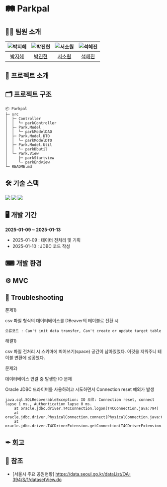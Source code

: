 # 🛤 Parkpal

## 🤸‍♀️ 팀원 소개

| ![박지혜](https://avatars.githubusercontent.com/u/153366521?v=4) | ![박진현](https://avatars.githubusercontent.com/u/193213283?s=400&u=a2ff434fa5c27a5567884503751aafc69e9167fe&v=4) | ![서소원](https://avatars.githubusercontent.com/u/79669001?v=4)| ![석혜진](https://avatars.githubusercontent.com/u/127267532?v=4) |
|:--------------------:|:--------------------:|:--------------------:|:--------------------:|
| [박지혜](https://github.com/parkjhhh) | [박진현](https://github.com/jinhyunpark929) | [서소원](https://github.com/PleaseErwin) | [석혜진](https://github.com/HyeJinSeok) |


## 📢 프로젝트 소개


## 🗂 프로젝트 구조

```
📦 Parkpal
├─ src
│  ├─ Controller
│  │  └─ parkController
│  ├─ Park.Model
│  │  └─ parkModelDAO
│  ├─ Park.Model.DTO
│  │  └─ parkModelDTO
│  ├─ Park.Model.Util
│  │  └─ parkDbutil
│  └─ Park.View
│     ├─ parkStartview
│     └─ parkEndview
└─ README.md
```

## 🛠 기술 스택

<img src="https://img.shields.io/badge/java-007396?style=for-the-badge&logo=java&logoColor=white"> <img src="https://img.shields.io/badge/mysql-4479A1?style=for-the-badge&logo=mysql&logoColor=white"> <img src="https://img.shields.io/badge/linux-FCC624?style=for-the-badge&logo=linux&logoColor=black">

## 🖥 개발 기간

**2025-01-09 ~ 2025-01-13**
+ 2025-01-09 : 데이터 전처리 및 기획
+ 2025-01-10 : JDBC 코드 작성

## ⌨ 개발 환경


## ⚙ MVC


## 🔫 Troubleshooting
문제1) 

csv 파일 형식의 데이터베이스를 DBeaver의 테이블로 전환 시 

```
오류코드 : Can't init data transfer, Can't create or update target table
```

해결1)

csv 파일 전처리 시 스키마에 띄어쓰기(space) 공간이 남아있었다. 이것을 지워주니 테이블 변환에 성공했다.


문제2)

데이터베이스 연결 중 발생한 IO 문제

Oracle JDBC 드라이버를 사용하려고 시도하면서 Connection reset 예외가 발생


```
java.sql.SQLRecoverableException: IO 오류: Connection reset, connect lapse 1 ms., Authentication lapse 0 ms.
    at oracle.jdbc.driver.T4CConnection.logon(T4CConnection.java:794)
    at oracle.jdbc.driver.PhysicalConnection.connect(PhysicalConnection.java:688)
    at oracle.jdbc.driver.T4CDriverExtension.getConnection(T4CDriverExtension.java:39)
``` 

 
  

## ✒ 회고



## 📑 참조

+ [서울시 주요 공원현황] <https://data.seoul.go.kr/dataList/OA-394/S/1/datasetView.do>

